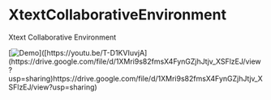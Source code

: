 # XtextCollaborativeEnvironment
Xtext Collaborative Environment

[![Demo]([https://img.youtube.com/vi/T-D1KVIuvjA/maxresdefault.jpg](https://drive.google.com/file/d/1A_Rt_drtE63BRqiuWgYt_ayLb3AZCfiz/view?usp=sharing))]([https://youtu.be/T-D1KVIuvjA](https://drive.google.com/file/d/1XMri9s82fmsX4FynGZjhJtjv_XSFlzEJ/view?usp=sharing)https://drive.google.com/file/d/1XMri9s82fmsX4FynGZjhJtjv_XSFlzEJ/view?usp=sharing)





